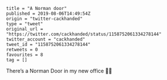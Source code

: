 ```
title = "A Norman door"
published = 2019-08-06T14:49:54Z
origin = "twitter-cackhanded"
type = "tweet"
original_url = "https://twitter.com/cackhanded/status/1158752061334278144"
twitter_account = "cackhanded"
tweet_id = "1158752061334278144"
retweets = 0
favourites = 8
tag = []
```

There’s a Norman Door in my new office 🤦‍♂️

<p class='image'><img src='https://mnf.m17s.net/2019/08/06/EBS22p2W4AE4_QA.jpg' alt=''></p>

